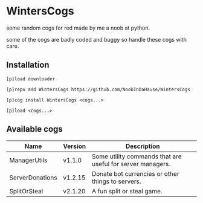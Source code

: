 # WintersCogs
some random cogs for red made by me a noob at python.

some of the cogs are badly coded and buggy so handle these cogs with care.

## Installation

```
[p]load downloader

[p]repo add WintersCogs https://github.com/NoobInDaHause/WintersCogs

[p]cog install WintersCogs <cogs...>

[p]load <cogs...>
```

## Available cogs

| Name            |  Version  | Description                                                |
| --------------- | --------- | ---------------------------------------------------------- |
| ManagerUtils    |  v1.1.0   | Some utility commands that are useful for server managers. |
| ServerDonations |  v1.2.15  | Donate bot currencies or other things to servers.          |
| SplitOrSteal    |  v2.1.20  | A fun split or steal game.                                 |
